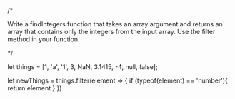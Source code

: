 /*

Write a findIntegers function that takes an array argument and returns an array that contains only the integers from the input array. Use the filter method in your function.

*/ 


let things = [1, 'a', '1', 3, NaN, 3.1415, -4, null, false];

let newThings = things.filter(element => {
  if (typeof(element) == 'number'){
    return element
  }
})

